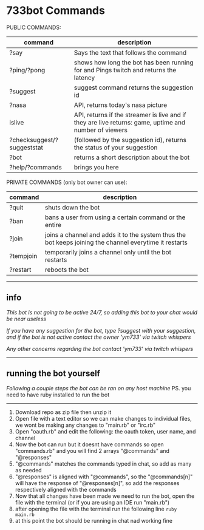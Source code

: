# 733bot Commands

PUBLIC COMMANDS: 

|command|description|
|-------|-----------|
|?say | Says the text that follows the command |
|?ping/?pong | shows how long the bot has been running for and Pings twitch and returns the latency |
|?suggest | suggest command returns the suggestion id |
|?nasa | API, returns today's nasa picture |
|islive | API, returns if the streamer is live and if they are live returns: game, uptime and number of viewers |
|?checksuggest/?suggeststat | (followed by the suggestion id), returns the status of your suggestion |
|?bot | returns a short description about the bot |
|?help/?commands | brings you here |

PRIVATE COMMANDS (only bot owner can use):

|command|description|
|-------|-----------|
|?quit | shuts down the bot |
|?ban | bans a user from using a certain command or the entire |
|?join | joins a channel and adds it to the system thus the bot keeps joining the channel everytime it restarts |
|?tempjoin | temporarily joins a channel only until the bot restarts |
|?restart | reboots the bot |

***
## info

*This bot is not going to be active 24/7, so adding this bot to your chat would be near useless*

*If you have any suggestion for the bot, type ?suggest with your suggestion, and if the bot is not active contact the owner 'ym733' via twitch whispers*

*Any other concerns regarding the bot contact 'ym733' via twitch whispers*

*** 
## running the bot yourself

*Following a couple steps the bot can be ran on any host machine* PS. you need to have ruby installed to run the bot

***
1. Download repo as zip file then unzip it
2. Open file with a text editor so we can make changes to individual files, we wont be making any changes to "main.rb" or "irc.rb"
3. Open "oauth.rb" and edit the following: the oauth token, user name, and channel
4. Now the bot can run but it doesnt have commands so open "commands.rb" and you will find 2 arrays "@commands" and "@responses" 
5. "@commands" matches the commands typed in chat, so add as many as needed
6. "@responses" is aligned with "@commands", so the "@commands[n]" will have the response of "@responses[n]", so add the responses respectively aligned with the commands
7. Now that all changes have been made we need to run the bot, open the file with the terminal (or if you are using an IDE run "main.rb")
8. after opening the file with the terminal run the following line `ruby main.rb`
9. at this point the bot should be running in chat nad working fine
